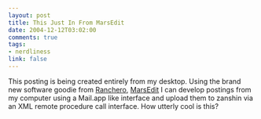 ```yaml
--- 
layout: post
title: This Just In From MarsEdit
date: 2004-12-12T03:02:00
comments: true
tags:
- nerdliness
link: false
---
```

This posting is being created entirely from my desktop. Using the brand new software goodie from <a href="http://ranchero.com/" title="Ranchero">Ranchero</a>, <a href="http://ranchero.com/marsedit/" title="MarsEdit">MarsEdit</a> I can develop postings from my computer using a Mail.app like interface and upload them to zanshin via an XML remote procedure call interface. How utterly cool is this?
